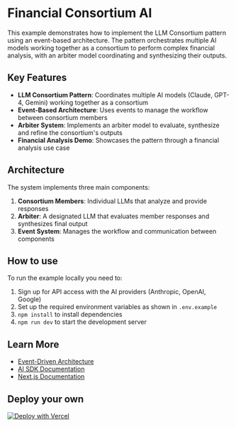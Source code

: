 # Financial Consortium AI

This example demonstrates how to implement the LLM Consortium pattern using an event-based architecture. The pattern orchestrates multiple AI models working together as a consortium to perform complex financial analysis, with an arbiter model coordinating and synthesizing their outputs.

## Key Features

- **LLM Consortium Pattern**: Coordinates multiple AI models (Claude, GPT-4, Gemini) working together as a consortium
- **Event-Based Architecture**: Uses events to manage the workflow between consortium members
- **Arbiter System**: Implements an arbiter model to evaluate, synthesize and refine the consortium's outputs
- **Financial Analysis Demo**: Showcases the pattern through a financial analysis use case

## Architecture

The system implements three main components:

1. **Consortium Members**: Individual LLMs that analyze and provide responses
2. **Arbiter**: A designated LLM that evaluates member responses and synthesizes final output
3. **Event System**: Manages the workflow and communication between components

## How to use

To run the example locally you need to:

1. Sign up for API access with the AI providers (Anthropic, OpenAI, Google)
2. Set up the required environment variables as shown in `.env.example`
3. `npm install` to install dependencies
4. `npm run dev` to start the development server

## Learn More

- [Event-Driven Architecture](https://microservices.io/patterns/data/event-driven-architecture.html)
- [AI SDK Documentation](https://sdk.vercel.ai/docs)
- [Next.js Documentation](https://nextjs.org/docs)

## Deploy your own

[![Deploy with Vercel](https://vercel.com/button)](https://vercel.com/new/clone?repository-url=https%3A%2F%2Fgithub.com%2Fvercel-labs%2Ffinancial-consortium-ai&env=ANTHROPIC_API_KEY,OPENAI_API_KEY,GOOGLE_API_KEY&envDescription=API%20keys%20needed%20for%20the%20LLM%20consortium)
